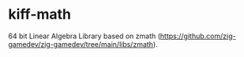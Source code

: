 # kiff-math
64 bit Linear Algebra Library based on zmath (https://github.com/zig-gamedev/zig-gamedev/tree/main/libs/zmath). 
